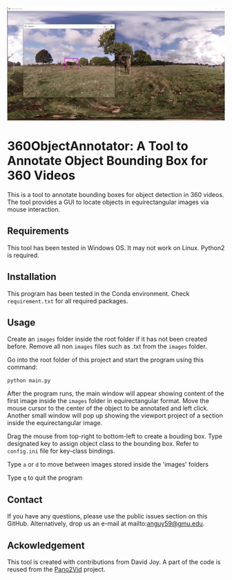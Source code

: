 ![Illustration](https://github.com/phananh1010/360-object-detection-annotation/blob/master/illustration.png?raw=true)

# 360ObjectAnnotator: A Tool to Annotate Object Bounding Box for 360 Videos

This is a tool to annotate bounding boxes for object detection in 360 videos. The tool provides a GUI to locate objects in equirectangular images via mouse interaction. 

## Requirements
This tool has been tested in Windows OS. It may not work on Linux. Python2 is required.


## Installation
This program has been tested in the Conda environment. Check `requirement.txt` for all required packages.

## Usage
Create an `images` folder inside the root folder if it has not been created before. Remove all non `images` files such as .txt from the `images` folder.

Go into the root folder of this project and start the program using this command:
```
python main.py
```
After the program runs, the main window will appear showing content of the first image inside the `images` folder in equirectangular format. Move the mouse cursor to the center of the object to be annotated and left click. Another small window will pop up showing the viewport project of a section inside the equirectangular image.

Drag the mouse from top-right to bottom-left to create a bouding box. Type designated key to assign object class to the bounding box. Refer to `config.ini` file for key-class bindings.

Type `a` or `d` to move between images stored inside the 'images' folders

Type `q` to quit the program

## Contact
If you have any questions, please use the public issues section on this GitHub. Alternatively, drop us an e-mail at mailto:anguy59@gmu.edu.

## Ackowledgement
This tool is created with contributions from David Joy. A part of the code is reused from the [Pano2Vid](https://github.com/sammy-su/Pano2Vid) project.

